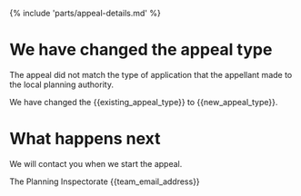 {% include 'parts/appeal-details.md' %}

# We have changed the appeal type

The appeal did not match the type of application that the appellant made to the local planning authority.

We have changed the {{existing_appeal_type}} to {{new_appeal_type}}.

# What happens next

We will contact you when we start the appeal.

The Planning Inspectorate
{{team_email_address}}
